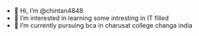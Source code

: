- 👋 Hi, I’m @chintan4848
- 👀 I’m interested in learning some intresting in IT filled
- 🌱 I’m currently pursuing bca in charusat college changa india


<!---
chintan4848/chintan4848 is a ✨ special ✨ repository because its `README.md` (this file) appears on your GitHub profile.
You can click the Preview link to take a look at your changes.
--->

